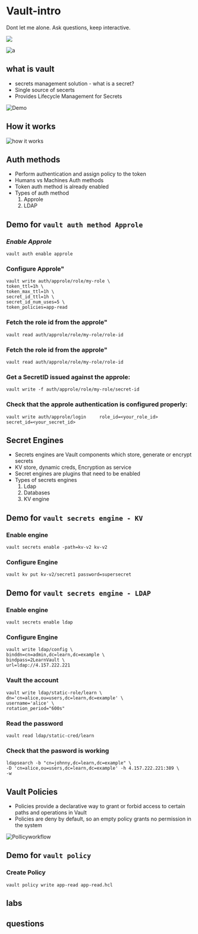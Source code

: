 # Vault-intro
Dont let me alone. Ask questions, keep interactive.

<img src="https://media.giphy.com/media/H6cmWzp6LGFvqjidB7/giphy.gif">

![a](https://media.giphy.com/media/H6cmWzp6LGFvqjidB7/giphy.gif)
## what is vault  


* secrets management solution - what is a secret?
* Single source of secerts
* Provides Lifecycle Management for Secrets

![Demo](https://developer.hashicorp.com/_next/image?url=https%3A%2F%2Fcontent.hashicorp.com%2Fapi%2Fassets%3Fproduct%3Dvault%26version%3Drefs%252Fheads%252Frelease%252F1.15.x%26asset%3Dwebsite%252Fpublic%252Fimg%252Fhow-vault-works.png%26width%3D2077%26height%3D1343&w=3840&q=75)

## How it works

![how it works](https://developer.hashicorp.com/_next/image?url=https%3A%2F%2Fcontent.hashicorp.com%2Fapi%2Fassets%3Fproduct%3Dvault%26version%3Drefs%252Fheads%252Frelease%252F1.15.x%26asset%3Dwebsite%252Fpublic%252Fimg%252Fvault-workflow-diagram1.png%26width%3D8300%26height%3D9000&w=3840&q=75)

## Auth methods
* Perform authentication and assign policy to the token
* Humans vs Machines Auth methods
* Token auth method is already enabled
* Types of auth method
    1. Approle
    2. LDAP

## Demo for `vault auth method Approle`  
### *Enable Approle*

    vault auth enable approle

### Configure Approle"

    vault write auth/approle/role/my-role \
    token_ttl=1h \
    token_max_ttl=1h \
    secret_id_ttl=1h \
    secret_id_num_uses=5 \
    token_policies=app-read


### Fetch the role id from the approle"

    vault read auth/approle/role/my-role/role-id

### Fetch the role id from the approle"

    vault read auth/approle/role/my-role/role-id

### Get a SecretID issued against the approle:

    vault write -f auth/approle/role/my-role/secret-id

### Check that the approle authentication is configured properly:

    vault write auth/approle/login     role_id=<your_role_id>     secret_id=<your_secret_id>


## Secret Engines
* Secrets engines are Vault components which store, generate or encrypt secrets
* KV store, dynamic creds, Encryption as service
* Secret engines are plugins that need to be enabled
* Types of secrets engines
    1. Ldap
    2. Databases
    3. KV engine

## Demo for `vault secrets engine - KV`  
### Enable engine

    vault secrets enable -path=kv-v2 kv-v2

### Configure Engine

    vault kv put kv-v2/secret1 password=supersecret

## Demo for `vault secrets engine - LDAP`  
### Enable engine

    vault secrets enable ldap

### Configure Engine

    vault write ldap/config \
    binddn=cn=admin,dc=learn,dc=example \
    bindpass=2LearnVault \
    url=ldap://4.157.222.221
   


### Vault the account

    vault write ldap/static-role/learn \
    dn='cn=alice,ou=users,dc=learn,dc=example' \
    username='alice' \
    rotation_period="600s"

### Read the password

    vault read ldap/static-cred/learn


### Check that the pasword is working

    ldapsearch -b "cn=johnny,dc=learn,dc=example" \
    -D 'cn=alice,ou=users,dc=learn,dc=example' -h 4.157.222.221:389 \
    -w


## Vault Policies
* Policies provide a declarative way to grant or forbid access to certain paths and operations in Vault
* Policies are deny by default, so an empty policy grants no permission in the system

![Pollicyworkflow](https://developer.hashicorp.com/_next/image?url=https%3A%2F%2Fcontent.hashicorp.com%2Fapi%2Fassets%3Fproduct%3Dvault%26version%3Drefs%252Fheads%252Frelease%252F1.15.x%26asset%3Dwebsite%252Fpublic%252Fimg%252Fvault-policy-workflow.svg%26width%3D669%26height%3D497&w=1920&q=75)

## Demo for `vault policy`  
### Create Policy

    vault policy write app-read app-read.hcl

## labs

## questions

